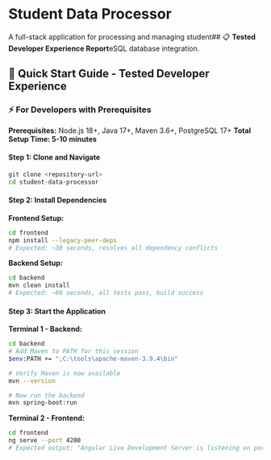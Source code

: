 # Student Data Processor

A full-stack application for processing and managing student## 📋 **Tested Developer Experience Report**eSQL database integration.

## 🚀 Quick Start Guide - Tested Developer Experience

### ⚡ **For Developers with Prerequisites** 

**Prerequisites:** Node.js 18+, Java 17+, Maven 3.6+, PostgreSQL 17+
**Total Setup Time: 5-10 minutes**

#### **Step 1: Clone and Navigate**
```bash
git clone <repository-url>
cd student-data-processor
```

#### **Step 2: Install Dependencies**

**Frontend Setup:**
```bash
cd frontend
npm install --legacy-peer-deps
# Expected: ~30 seconds, resolves all dependency conflicts
```

**Backend Setup:**
```bash
cd backend
mvn clean install
# Expected: ~60 seconds, all tests pass, build success
```

#### **Step 3: Start the Application**

**Terminal 1 - Backend:**
```bash
cd backend
# Add Maven to PATH for this session
$env:PATH += ";C:\tools\apache-maven-3.9.4\bin"

# Verify Maven is now available
mvn --version

# Now run the backend
mvn spring-boot:run
```

**Terminal 2 - Frontend:**
```bash
cd frontend
ng serve --port 4200
# Expected output: "Angular Live Development Server is listening on port 4200"
```
